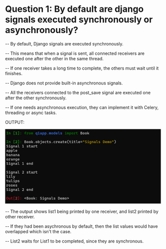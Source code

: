 # Question 1: By default are django signals executed synchronously or asynchronously?

-- By default, Django signals are executed synchronously. 

-- This means that when a signal is sent, all connected receivers are executed one after the other in the same thread. 

-- If one receiver takes a long time to complete, the others must wait until it finishes.

-- Django does not provide built-in asynchronous signals. 

-- All the receivers connected to the post_save signal are executed one after the other synchronously.

-- If one needs asynchronous execution, they can implement it with Celery, threading or async tasks.


OUTPUT:

![Output Q1](https://raw.githubusercontent.com/devi1262005/AccuKnox_Django-Trainee/093d9ae77fac90f267f225451992d06258e77f11/images/Output-Q1.png)


-- The output shows list1 being printed by one receiver, and list2 printed by other receiver.

-- If they had been asychronous by default, then the list values would have overlapped which isn't the case.

-- List2 waits for List1 to be completed, since they are synchronous.

